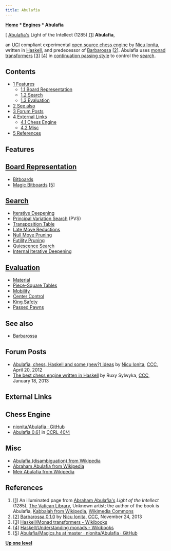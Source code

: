 ```yaml
---
title: Abulafia
---
```

**[Home](Home "Home") * [Engines](Engines "Engines") * Abulafia**

\[ [Abulafia's](https://en.wikipedia.org/wiki/Abraham_Abulafia) Light of the Intellect (1285) <a id="cite-note-1" href="#cite-ref-1">[1]</a>
**Abulafia**,

an [UCI](UCI "UCI") compliant experimental [open source chess engine](Category:Open_Source "Category:Open Source") by [Nicu Ionita](Nicu_Ionita "Nicu Ionita"), written in [Haskell](index.php?title=Haskell&action=edit&redlink=1 "Haskell (page does not exist)"), and predecessor of [Barbarossa](Barbarossa "Barbarossa") <a id="cite-note-2" href="#cite-ref-2">[2]</a>.
Abulafia uses [monad transformers](https://en.wikipedia.org/wiki/Monad_%28functional_programming%29)
<a id="cite-note-3" href="#cite-ref-3">[3]</a>
<a id="cite-note-4" href="#cite-ref-4">[4]</a>
in [continuation passing style](https://en.wikipedia.org/wiki/Continuation-passing_style) to control the [search](Search "Search").

## Contents

- [1 Features](#features)
  - [1.1 Board Representation](#board-representation)
  - [1.2 Search](#search)
  - [1.3 Evaluation](#evaluation)
- [2 See also](#see-also)
- [3 Forum Posts](#forum-posts)
- [4 External Links](#external-links)
  - [4.1 Chess Engine](#chess-engine)
  - [4.2 Misc](#misc)
- [5 References](#references)

## Features

## [Board Representation](Board_Representation "Board Representation")

- [Bitboards](Bitboards "Bitboards")
- [Magic Bitboards](Magic_Bitboards "Magic Bitboards") <a id="cite-note-5" href="#cite-ref-5">[5]</a>

## [Search](Search "Search")

- [Iterative Deepening](Iterative_Deepening "Iterative Deepening")
- [Principal Variation Search](Principal_Variation_Search "Principal Variation Search") (PVS)
- [Transposition Table](Transposition_Table "Transposition Table")
- [Late Move Reductions](Late_Move_Reductions "Late Move Reductions")
- [Null Move Pruning](Null_Move_Pruning "Null Move Pruning")
- [Futility Pruning](Futility_Pruning "Futility Pruning")
- [Quiescence Search](Quiescence_Search "Quiescence Search")
- [Internal Iterative Deepening](Internal_Iterative_Deepening "Internal Iterative Deepening")

## [Evaluation](Evaluation "Evaluation")

- [Material](Material "Material")
- [Piece-Square Tables](Piece-Square_Tables "Piece-Square Tables")
- [Mobility](Mobility "Mobility")
- [Center Control](Center_Control "Center Control")
- [King Safety](King_Safety "King Safety")
- [Passed Pawns](Passed_Pawn "Passed Pawn")

## See also

- [Barbarossa](Barbarossa "Barbarossa")

## Forum Posts

- [Abulafia, chess, Haskell and some (new?) ideas](http://www.talkchess.com/forum/viewtopic.php?t=43384) by [Nicu Ionita](Nicu_Ionita "Nicu Ionita"), [CCC](CCC "CCC"), April 20, 2012
- [The best chess engine written in Haskell](http://www.talkchess.com/forum/viewtopic.php?t=46921) by Ruxy Sylwyka, [CCC](CCC "CCC"), January 18, 2013

## External Links

## Chess Engine

- [nionita/Abulafia · GitHub](https://github.com/nionita/Abulafia)
- [Abulafia 0.61](https://ccrl.chessdom.com/ccrl/404/cgi/engine_details.cgi?match_length=30&print=Details&each_game=1&eng=Abulafia%200.61#Abulafia_0_61) in [CCRL 40/4](CCRL "CCRL")

## Misc

- [Abulafia (disambiguation) from Wikipedia](https://en.wikipedia.org/wiki/Abulafia_%28disambiguation%29)
- [Abraham Abulafia from Wikipedia](https://en.wikipedia.org/wiki/Abraham_Abulafia)
- [Meir Abulafia from Wikipedia](https://en.wikipedia.org/wiki/Meir_Abulafia)

## References

1. <a id="cite-ref-1" href="#cite-note-1">[1]</a> An illuminated page from [Abraham Abulafia's](https://en.wikipedia.org/wiki/Abraham_Abulafia) *Light of the Intellect* (1285), [The Vatican Library](https://en.wikipedia.org/wiki/Vatican_Library), Unknown artist; the author of the book is Abulafia, [Kabbalah from Wikipedia](https://en.wikipedia.org/wiki/Kabbalah), [Wikimedia Commons](https://en.wikipedia.org/wiki/Wikimedia_Commons)
1. <a id="cite-ref-2" href="#cite-note-2">[2]</a> [Barbarossa 0.1.0](http://www.talkchess.com/forum/viewtopic.php?t=50213) by [Nicu Ionita](Nicu_Ionita "Nicu Ionita"), [CCC](CCC "CCC"), November 24, 2013
1. <a id="cite-ref-3" href="#cite-note-3">[3]</a> [Haskell/Monad transformers - Wikibooks](https://en.wikibooks.org/wiki/Haskell/Monad_transformers)
1. <a id="cite-ref-4" href="#cite-note-4">[4]</a> [Haskell/Understanding monads - Wikibooks](https://en.wikibooks.org/wiki/Haskell/Understanding_monads)
1. <a id="cite-ref-5" href="#cite-note-5">[5]</a> [Abulafia/Magics.hs at master · nionita/Abulafia · GitHub](https://github.com/nionita/Abulafia/blob/master/Moves/Magics.hs)

**[Up one level](Engines "Engines")**

